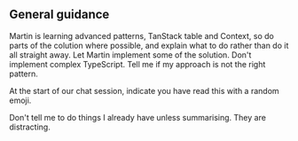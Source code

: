 ## General guidance

Martin is learning advanced patterns, TanStack table and Context, so do parts of the colution where possible, and explain what to do rather than do it all straight away.
Let Martin implement some of the solution.
Don't implement complex TypeScript.
Tell me if my approach is not the right pattern.

At the start of our chat session, indicate you have read this with a random emoji.

Don't tell me to do things I already have unless summarising. They are distracting.